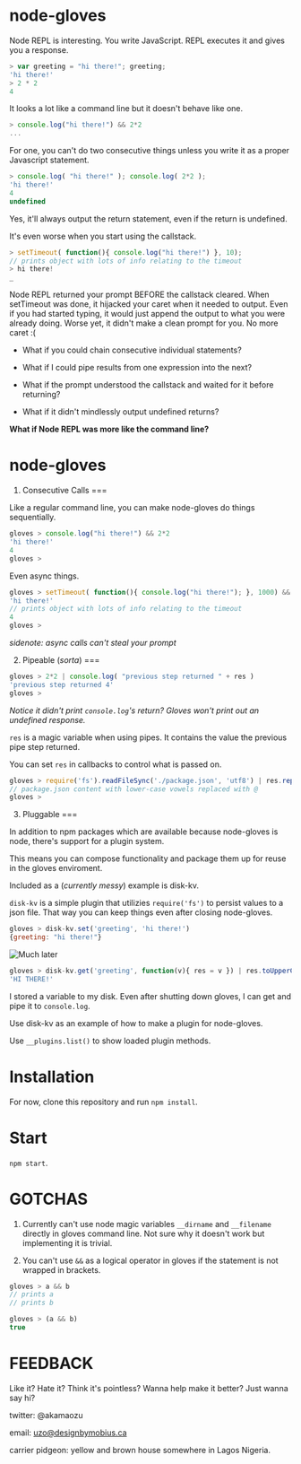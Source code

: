 # node-gloves

Node REPL is interesting. You write JavaScript. REPL executes it and gives you a response.

```js
> var greeting = "hi there!"; greeting;
'hi there!'
> 2 * 2
4
```

It looks a lot like a command line but it doesn't behave like one.

```js
> console.log("hi there!") && 2*2
...
```

For one, you can't do two consecutive things unless you write it as a proper Javascript statement.

```js
> console.log( "hi there!" ); console.log( 2*2 );
'hi there!'
4
undefined
```

Yes, it'll always output the return statement, even if the return is undefined.

It's even worse when you start using the callstack.

```js
> setTimeout( function(){ console.log("hi there!") }, 10);
// prints object with lots of info relating to the timeout
> hi there!
_
```

Node REPL returned your prompt BEFORE the callstack cleared. When setTimeout was done, it hijacked your caret when it needed to output.
Even if you had started typing, it would just append the output to what you were already doing. Worse yet, it didn't make a clean prompt for you. No more caret :(

- What if you could chain consecutive individual statements?

- What if I could pipe results from one expression into the next?

- What if the prompt understood the callstack and waited for it before returning?

- What if it didn't mindlessly output undefined returns?

**What if Node REPL was more like the command line?**

# node-gloves

1. Consecutive Calls
===

Like a regular command line, you can make node-gloves do things sequentially.

```js
gloves > console.log("hi there!") && 2*2
'hi there!'
4
gloves > 
```

Even async things.

```js
gloves > setTimeout( function(){ console.log("hi there!"); }, 1000) && 2*2
'hi there!'
// prints object with lots of info relating to the timeout
4
gloves >
```

*sidenote: async calls can't steal your prompt*

2. Pipeable (*sorta*)
===

```js
gloves > 2*2 | console.log( "previous step returned " + res )
'previous step returned 4'
gloves >
```

*Notice it didn't print `console.log`'s return? Gloves won't print out an undefined response.*

`res` is a magic variable when using pipes. It contains the value the previous pipe step returned.

You can set `res` in callbacks to control what is passed on.

```js
gloves > require('fs').readFileSync('./package.json', 'utf8') | res.replace(/(a|e|i|o|u)/g, "@") | console.log( res )
// package.json content with lower-case vowels replaced with @
gloves >
```

3. Pluggable
===

In addition to npm packages which are available because node-gloves is node, there's support for a plugin system.

This means you can compose functionality and package them up for reuse in the gloves enviroment.

Included as a (*currently messy*) example is disk-kv.

`disk-kv` is a simple plugin that utilizies `require('fs')` to persist values to a json file. That way you can keep things even after closing node-gloves. 

```js
gloves > disk-kv.set('greeting', 'hi there!')
{greeting: "hi there!"}
```

![Much later](http://ragegenerator.com/images/ragebuilder-faces/Some-Time-Later-1/01%20-%20later7.jpg "Much later")

```js
gloves > disk-kv.get('greeting', function(v){ res = v }) | res.toUpperCase()
'HI THERE!'
```

I stored a variable to my disk. Even after shutting down gloves, I can get and pipe it to `console.log`.

Use disk-kv as an example of how to make a plugin for node-gloves.

Use `__plugins.list()` to show loaded plugin methods. 

# Installation

For now, clone this repository and run `npm install`.

# Start

`npm start`.

# GOTCHAS

1. Currently can't use node magic variables `__dirname` and `__filename` directly in gloves command line. Not sure why it doesn't work but implementing it is trivial.

2. You can't use `&&` as a logical operator in gloves if the statement is not wrapped in brackets.

```js
gloves > a && b
// prints a
// prints b
```

```js
gloves > (a && b)
true
```

# FEEDBACK

Like it? Hate it? Think it's pointless? Wanna help make it better? Just wanna say hi?

twitter: @akamaozu

email: uzo@designbymobius.ca

carrier pidgeon: yellow and brown house somewhere in Lagos Nigeria.
